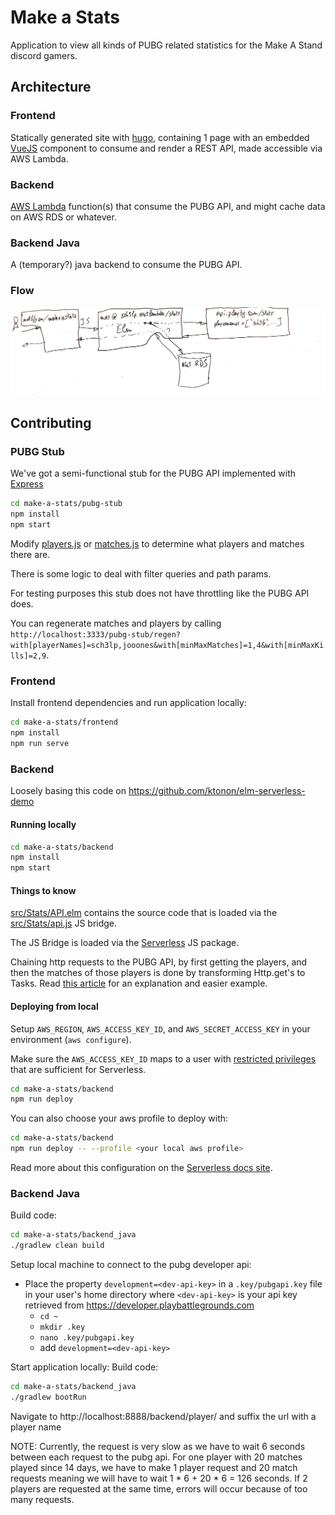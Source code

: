 # Make a Stats
Application to view all kinds of PUBG related statistics for the Make A Stand discord gamers.

## Architecture
### Frontend
Statically generated site with [hugo](https://gohugo.io), containing 1 page with an embedded [VueJS](https://vuejs.org) component to consume and render a REST API, made accessible via AWS Lambda.

### Backend
[AWS Lambda](https://aws.amazon.com/lambda/) function(s) that consume the PUBG API, and might cache data on AWS RDS or whatever.

### Backend Java
A (temporary?) java backend to consume the PUBG API.

### Flow
![](docs/flow.png)

## Contributing
### PUBG Stub
We've got a semi-functional stub for the PUBG API implemented with [Express](https://expressjs.com/)

```sh
cd make-a-stats/pubg-stub
npm install
npm start
```

Modify [players.js](pubg-stub/players.js) or [matches.js](pubg-stub/matches.js) to determine what players and matches there are.

There is some logic to deal with filter queries and path params.

For testing purposes this stub does not have throttling like the PUBG API does.

You can regenerate matches and players by calling `http://localhost:3333/pubg-stub/regen?with[playerNames]=sch3lp,jooones&with[minMaxMatches]=1,4&with[minMaxKills]=2,9`.

### Frontend
Install frontend dependencies and run application locally:
```sh
cd make-a-stats/frontend
npm install
npm run serve
```

### Backend
Loosely basing this code on https://github.com/ktonon/elm-serverless-demo

#### Running locally

```sh
cd make-a-stats/backend
npm install
npm start
```

#### Things to know
[src/Stats/API.elm](src/Stats/API.elm) contains the source code that is loaded via the [src/Stats/api.js](src/Stats/api.js) JS bridge.

The JS Bridge is loaded via the [Serverless](https://serverless.com/) JS package.

Chaining http requests to the PUBG API, by first getting the players, and then the matches of those players is done by transforming Http.get's to Tasks.
Read [this article](http://tech.allo-media.net/learning/elm/2018/02/05/chaining-http-requests-in-elm.html) for an explanation and easier example.

#### Deploying from local
Setup `AWS_REGION`, `AWS_ACCESS_KEY_ID`, and `AWS_SECRET_ACCESS_KEY` in your environment (`aws configure`).

Make sure the `AWS_ACCESS_KEY_ID` maps to a user with [restricted privileges](https://github.com/serverless/serverless/issues/1439) that are sufficient for Serverless.

```sh
cd make-a-stats/backend
npm run deploy
```

You can also choose your aws profile to deploy with:

```sh
cd make-a-stats/backend
npm run deploy -- --profile <your local aws profile>
```

Read more about this configuration on the [Serverless docs site](https://serverless.com/framework/docs/providers/aws/cli-reference/config-credentials/).

### Backend Java
Build code:
```sh
cd make-a-stats/backend_java
./gradlew clean build
```

Setup local machine to connect to the pubg developer api:
- Place the property `development=<dev-api-key>` in a `.key/pubgapi.key` file in your user's home directory where `<dev-api-key>` is your api key retrieved from https://developer.playbattlegrounds.com
    - `cd ~`
    - `mkdir .key`
    - `nano .key/pubgapi.key`
    - add `development=<dev-api-key>`

Start application locally:
Build code:
```sh
cd make-a-stats/backend_java
./gradlew bootRun
```

Navigate to http://localhost:8888/backend/player/ and suffix the url with a player name

NOTE: Currently, the request is very slow as we have to wait 6 seconds between each request to the pubg api. For one player with 20 matches played since 14 days, we have to make 1 player request and 20 match requests meaning we will have to wait 1 * 6 + 20 * 6 = 126 seconds. If 2 players are requested at the same time, errors will occur because of too many requests.
